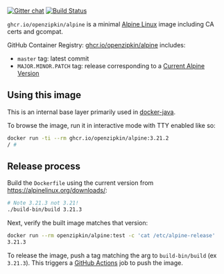 [![Gitter chat](http://img.shields.io/badge/gitter-join%20chat%20%E2%86%92-brightgreen.svg)](https://gitter.im/openzipkin/zipkin)
[![Build Status](https://github.com/openzipkin/docker-alpine/workflows/test/badge.svg)](https://github.com/openzipkin/docker-alpine/actions?query=workflow%3Atest)

`ghcr.io/openzipkin/alpine` is a minimal [Alpine Linux](https://alpinelinux.org) image including
CA certs and gcompat.

GitHub Container Registry: [ghcr.io/openzipkin/alpine](https://github.com/orgs/openzipkin/packages/container/package/alpine) includes:
 * `master` tag: latest commit
 * `MAJOR.MINOR.PATCH` tag: release corresponding to a [Current Alpine Version](https://alpinelinux.org/downloads/)

## Using this image
This is an internal base layer primarily used in [docker-java](https://github.com/openzipkin/docker-java).

To browse the image, run it in interactive mode with TTY enabled like so:
```bash
docker run -ti --rm ghcr.io/openzipkin/alpine:3.21.2
/ #
```

## Release process
Build the `Dockerfile` using the current version from https://alpinelinux.org/downloads/:
```bash
# Note 3.21.3 not 3.21!
./build-bin/build 3.21.3
```

Next, verify the built image matches that version:
```bash
docker run --rm openzipkin/alpine:test -c 'cat /etc/alpine-release'
3.21.3
```

To release the image, push a tag matching the arg to `build-bin/build` (ex `3.21.3`).
This triggers a [GitHub Actions](https://github.com/openzipkin/docker-alpine/actions) job to push the image.
